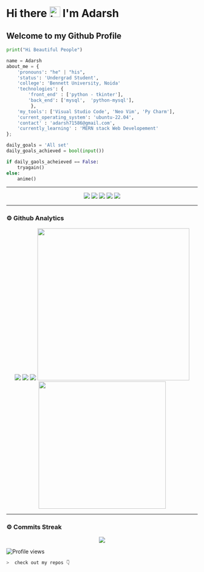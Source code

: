 # Hi there <img src="https://user-images.githubusercontent.com/1303154/88677602-1635ba80-d120-11ea-84d8-d263ba5fc3c0.gif" width="28px" alt="hi"> I'm Adarsh
## Welcome to my Github Profile 
```python
print("Hi Beautiful People")

name = Adarsh
about_me = {
    'pronouns': "he" | "his",
    'status': 'Undergrad Student',
    'college': 'Bennett University, Noida'
    'technologies': {
        'front_end' : ['python - tkinter'],
        'back_end': ['mysql',  'python-mysql'],
         },
    'my_tools': ['Visual Studio Code', 'Neo Vim', 'Py Charm'],
    'current_operating_system': 'ubuntu-22.04',
    'contact' : 'adarsh71586@gmail.com',
    'currently_learning' : 'MERN stack Web Developement'
};

daily_goals = 'All set'
daily_goals_achieved = bool(input())

if daily_gaols_acheieved == False:
    tryagain()
else:
    anime()

```
---
<p align="center">
<img src="https://img.shields.io/badge/Python-FFD43B?style=for-the-badge&logo=python&logoColor=darkgreen">
<img src="https://img.shields.io/badge/Git-F05032?style=for-the-badge&logo=git&logoColor=white">
<img src="https://img.shields.io/badge/Markdown-000000?style=for-the-badge&logo=markdown&logoColor=white">
<img src="https://img.shields.io/badge/MySQL-ffffff?style=for-the-badge&logo=mysql&logoColor=yellow">
<img src="https://img.shields.io/badge/C++-800080?style=for-the-badge&logo=cpp&logoColor=white">
</p>

---

### ⚙ Github Analytics

<p align="center">
<img src="https://github-profile-summary-cards.vercel.app/api/cards/repos-per-language?username=adarsh71586&theme=nord_dark">
<img src="https://github-profile-summary-cards.vercel.app/api/cards/most-commit-language?username=adarsh71586&theme=nord_dark" >
<img src="https://github-profile-trophy.vercel.app/?username=adarsh71586&theme=darkhub">
<img src="https://github-readme-stats.vercel.app/api?username=adarsh71586&theme=blue-green" width="400">
<img src="https://github-readme-stats.vercel.app/api/top-langs/?username=adarsh71586&theme=chartreuse-dark&layout=compact" width="335">
</p>

---
### ⚙ Commits Streak 

<p align="center">
<img src="https://github-readme-streak-stats.herokuapp.com/?user=adarsh71586&theme=radical">

![Profile views](https://profile-counter.glitch.me/adarsh71586/count.svg)

```zsh
>  check out my repos 👇
```
